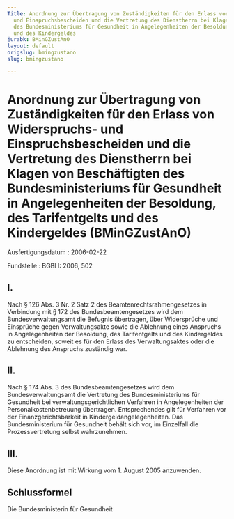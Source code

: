 ```yaml
---
Title: Anordnung zur Übertragung von Zuständigkeiten für den Erlass von Widerspruchs-
  und Einspruchsbescheiden und die Vertretung des Dienstherrn bei Klagen von Beschäftigten
  des Bundesministeriums für Gesundheit in Angelegenheiten der Besoldung, des Tarifentgelts
  und des Kindergeldes
jurabk: BMinGZustAnO
layout: default
origslug: bmingzustano
slug: bmingzustano

---
```


# Anordnung zur Übertragung von Zuständigkeiten für den Erlass von Widerspruchs- und Einspruchsbescheiden und die Vertretung des Dienstherrn bei Klagen von Beschäftigten des Bundesministeriums für Gesundheit in Angelegenheiten der Besoldung, des Tarifentgelts und des Kindergeldes (BMinGZustAnO)

Ausfertigungsdatum
:   2006-02-22

Fundstelle
:   BGBl I: 2006, 502



## I.

Nach § 126 Abs. 3 Nr. 2 Satz 2 des Beamtenrechtsrahmengesetzes in Verbindung mit § 172 des Bundesbeamtengesetzes wird dem Bundesverwaltungsamt die Befugnis übertragen, über Widersprüche und Einsprüche gegen Verwaltungsakte sowie die Ablehnung eines Anspruchs in Angelegenheiten der Besoldung, des Tarifentgelts und des Kindergeldes zu entscheiden, soweit es für den Erlass des Verwaltungsaktes oder die Ablehnung des Anspruchs zuständig war.


## II.

Nach § 174 Abs. 3 des Bundesbeamtengesetzes wird dem Bundesverwaltungsamt die Vertretung des Bundesministeriums für Gesundheit bei verwaltungsgerichtlichen Verfahren in Angelegenheiten der Personalkostenbetreuung übertragen. Entsprechendes gilt für Verfahren vor der Finanzgerichtsbarkeit in Kindergeldangelegenheiten. Das Bundesministerium für Gesundheit behält sich vor, im Einzelfall die Prozessvertretung selbst wahrzunehmen.


## III.

Diese Anordnung ist mit Wirkung vom 1. August 2005 anzuwenden.


## Schlussformel

Die Bundesministerin für Gesundheit

